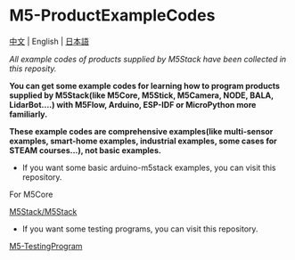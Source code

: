 # M5-ProductExampleCodes

[中文](README_zh_CN.md) | English | [日本語](README_ja.md)

*All example codes of products supplied by M5Stack have been collected in this reposity.*

**You can get some example codes for learning how to program products supplied by M5Stack(like M5Core, M5Stick, M5Camera, NODE, BALA, LidarBot....) with M5Flow, Arduino, ESP-IDF or MicroPython more familiarly.**

**These example codes are comprehensive examples(like multi-sensor examples, smart-home examples, industrial examples, some cases for STEAM courses...), not basic examples.**

* If you want some basic arduino-m5stack examples, you can visit this repository.

For M5Core

[M5Stack/M5Stack](https://github.com/m5stack/M5Stack/tree/master/examples)

* If you want some testing programs, you can visit this repository.

[M5-TestingProgram](https://github.com/m5stack/M5-TestingProgram)
